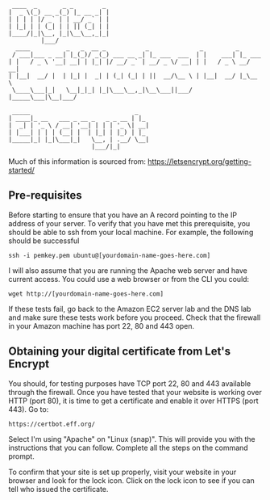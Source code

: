 ```
 ____  _       _ _        _ 
|  _ \(_) __ _(_) |_ __ _| |
| | | | |/ _` | | __/ _` | |
| |_| | | (_| | | || (_| | |
|____/|_|\__, |_|\__\__,_|_|
         |___/              
  ____          _   _  __ _           _              _         _       
 / ___|___ _ __| |_(_)/ _(_) ___ __ _| |_ ___  ___  | |    ___| |_ ___ 
| |   / _ \ '__| __| | |_| |/ __/ _` | __/ _ \/ __| | |   / _ \ __/ __|
| |__|  __/ |  | |_| |  _| | (_| (_| | ||  __/\__ \ | |__|  __/ |_\__ \
 \____\___|_|   \__|_|_| |_|\___\__,_|\__\___||___/ |_____\___|\__|___/
                                                                       
 _____                             _   
| ____|_ __   ___ _ __ _   _ _ __ | |_ 
|  _| | '_ \ / __| '__| | | | '_ \| __|
| |___| | | | (__| |  | |_| | |_) | |_ 
|_____|_| |_|\___|_|   \__, | .__/ \__|
                       |___/|_|        
```

Much of this information is sourced from: https://letsencrypt.org/getting-started/

## Pre-requisites ##

Before starting to ensure that you have an A record pointing to the IP address of your server. To verify that you have met this prerequisite, you should be able to ssh from your local machine. For example, the following should be successful

	ssh -i pemkey.pem ubuntu@[yourdomain-name-goes-here.com]

I will also assume that you are running the Apache web server and have current access. You could use a web browser or from the CLI you could:

	wget http://[yourdomain-name-goes-here.com]

If these tests fail, go back to the Amazon EC2 server lab and the DNS lab and make sure these tests work before you proceed. Check that the firewall in your Amazon machine has port 22, 80 and 443 open.

## Obtaining your digital certificate from Let's Encrypt ##

You should, for testing purposes have TCP port 22, 80 and 443 available through the firewall. Once you have tested that your website is working over HTTP (port 80), it is time to get a certificate and enable it over HTTPS (port 443). Go to: 

	https://certbot.eff.org/

Select I'm using "Apache" on "Linux (snap)". This will provide you with the instructions that you can follow. Complete all the steps on the command prompt.

To confirm that your site is set up properly, visit your website in your browser and look for the lock icon. Click on the lock icon to see if you can tell who issued the certificate.


